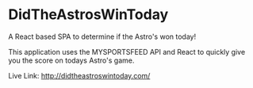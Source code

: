 # DidTheAstrosWinToday
A React based SPA to determine if the Astro's won today!

This application uses the MYSPORTSFEED API and React to quickly give you the score on todays Astro's game. 

Live Link: http://didtheastroswintoday.com/
